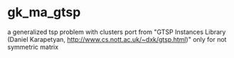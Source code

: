 # gk_ma_gtsp
a generalized tsp problem with clusters port from "GTSP Instances Library (Daniel Karapetyan, http://www.cs.nott.ac.uk/~dxk/gtsp.html)"
only for not symmetric matrix
